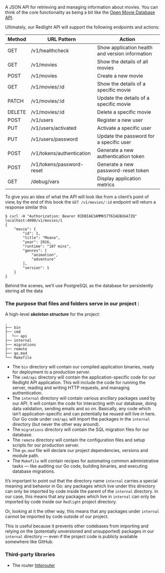 A JSON API for retrieving and managing information about movies. You can
think of the core functionality as being a bit like the [Open Movie Database API](http://www.omdbapi.com/).

Ultimately, our Redlight API will support the following endpoints and actions:

| Method | URL Pattern                  | Action                                                |
|--------|------------------------------|-------------------------------------------------------|
| GET    | /v1/healthcheck              | Show application health and version information      |
| GET    | /v1/movies                   | Show the details of all movies                         |
| POST   | /v1/movies                   | Create a new movie                                    |
| GET    | /v1/movies/:id               | Show the details of a specific movie                   |
| PATCH  | /v1/movies/:id               | Update the details of a specific movie                 |
| DELETE | /v1/movies/:id               | Delete a specific movie                                |
| POST   | /v1/users                    | Register a new user                                   |
| PUT    | /v1/users/activated          | Activate a specific user                              |
| PUT    | /v1/users/password           | Update the password for a specific user                |
| POST   | /v1/tokens/authentication    | Generate a new authentication token                   |
| POST   | /v1/tokens/password-reset    | Generate a new password-reset token                   |
| GET    | /debug/vars                  | Display application metrics                           |

To give you an idea of what the API will look like from a client’s point of view, by the end of
this book the `GET /v1/movies/:id` endpoint will return a response similar this
```
$ curl -H "Authorization: Bearer RIDBIAE3AMMK57T6IAEBUGA7ZQ" localhost:4000/v1/movies/1
{
    "movie": {
        "id": 1,
        "title": "Moana",
        "year": 2016,
        "runtime": "107 mins",
        "genres": [
            "animation",
            "adventure"
        ],
        "version": 1
    }
}
```

Behind the scenes, we’ll use PostgreSQL as the database for persistently storing all the
data


### The purpose that files and folders serve in our project : 

A high-level **_skeleton structure_** for the project:
```
.
├── bin
├── cmd
│  └── api
├── internal
├── migrations
├── remote
├── go.mod
└── Makefile
```
- The `bin` directory will contain our compiled application binaries, ready for deployment
to a production server.
- The `cmd/api` directory will contain the application-specific code for our Redlight API
application. This will include the code for running the server, reading and writing HTTP
requests, and managing authentication.
- The `internal` directory will contain various ancillary packages used by our API. It will
contain the code for interacting with our database, doing data validation, sending emails
and so on. Basically, any code which isn’t application-specific and can potentially be
reused will live in here. Our Go code under `cmd/api` will import the packages in the
`internal` directory (but never the other way around).
- The `migrations` directory will contain the SQL migration files for our database.
- The `remote` directory will contain the configuration files and setup scripts for our
production server.
- The `go.mod` file will declare our project dependencies, versions and module path.
- The `Makefile` will contain recipes for automating common administrative tasks — like
auditing our Go code, building binaries, and executing database migrations.

It’s important to point out that the directory name `internal` carries a special meaning and
behavior in Go: any packages which live under this directory can only be imported by code
inside the parent of the `internal` directory. In our case, this means that any packages which
live in `internal` can only be imported by code inside our `Redlight` project directory.

Or, looking at it the other way, this means that any packages under `internal` cannot be
imported by code outside of our project.
 
This is useful because it prevents other codebases from importing and relying on the
(potentially unversioned and unsupported) packages in our `internal` directory — even if
the project code is publicly available somewhere like GitHub.

### Third-party libraries

- The router [httprouter](https://github.com/julienschmidt/httprouter)